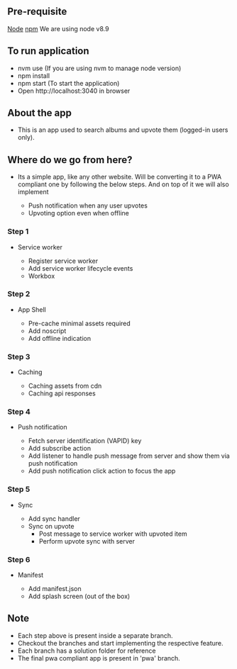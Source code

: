 ## Pre-requisite
[Node](https://nodejs.org/en/)
[npm](https://www.npmjs.com/)
We are using node v8.9

## To run application
- nvm use (If you are using nvm to manage node version)
- npm install
- npm start (To start the application)
- Open http://localhost:3040 in browser

## About the app
- This is an app used to search albums and upvote them (logged-in users only).

## Where do we go from here?

- Its a simple app, like any other website. Will be converting it 
to a PWA compliant one by following the below steps. And on top of it
we will also implement

  - Push notification when any user upvotes
  - Upvoting option even when offline

### Step 1

- Service worker

  - Register service worker
  - Add service worker lifecycle events
  - Workbox

### Step 2

- App Shell

  - Pre-cache minimal assets required
  - Add noscript
  - Add offline indication
  
### Step 3

- Caching

  - Caching assets from cdn
  - Caching api responses

### Step 4

- Push notification

  - Fetch server identification (VAPID) key
  - Add subscribe action
  - Add listener to handle push message from server and show them via push notification
  - Add push notification click action to focus the app
  	
### Step 5

- Sync

  - Add sync handler
  - Sync on upvote
  	- Post message to service worker with upvoted item
  	- Perform upvote sync with server

### Step 6

- Manifest

  - Add manifest.json
  - Add splash screen (out of the box)
  
## Note

- Each step above is present inside a separate branch.
- Checkout the branches and start implementing the respective feature.
- Each branch has a solution folder for reference
- The final pwa compliant app is present in 'pwa' branch.
  

  	
